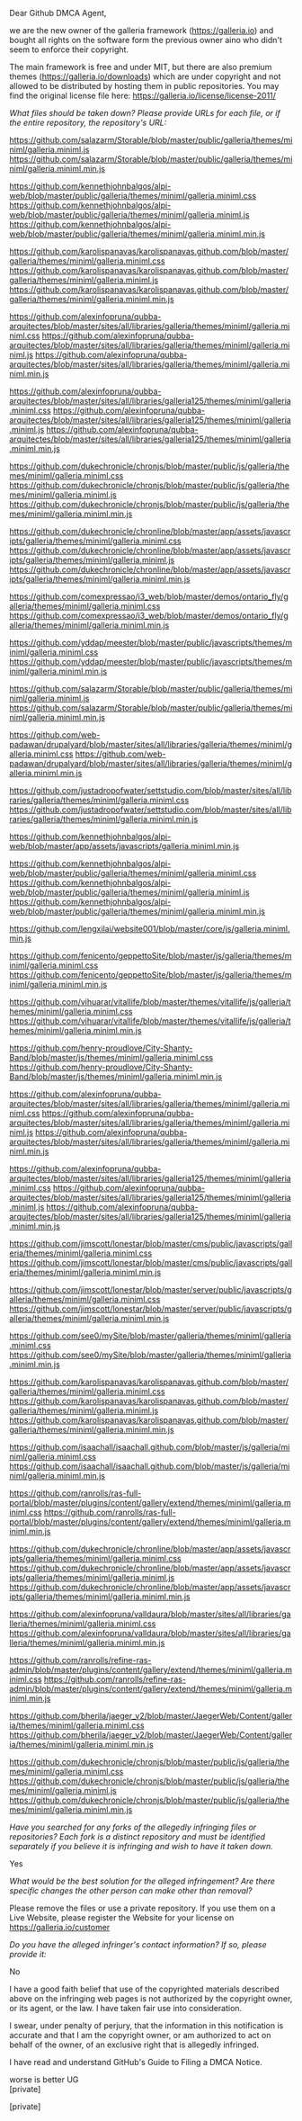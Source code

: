 Dear Github DMCA Agent,

we are the new owner of the galleria framework (https://galleria.io) and
bought all rights on the software form the previous owner aino who didn't
seem to enforce their copyright.

The main framework is free and under MIT, but there are also premium themes
(https://galleria.io/downloads) which are under copyright and not allowed
to be distributed by hosting them in public repositories. You may find the
original license file here: https://galleria.io/license/license-2011/

*What files should be taken down? Please provide URLs for each file, or if
the entire repository, the repository's URL:*

https://github.com/salazarm/Storable/blob/master/public/galleria/themes/miniml/galleria.miniml.js
https://github.com/salazarm/Storable/blob/master/public/galleria/themes/miniml/galleria.miniml.min.js

https://github.com/kennethjohnbalgos/alpi-web/blob/master/public/galleria/themes/miniml/galleria.miniml.css
https://github.com/kennethjohnbalgos/alpi-web/blob/master/public/galleria/themes/miniml/galleria.miniml.js
https://github.com/kennethjohnbalgos/alpi-web/blob/master/public/galleria/themes/miniml/galleria.miniml.min.js

https://github.com/karolispanavas/karolispanavas.github.com/blob/master/galleria/themes/miniml/galleria.miniml.css
https://github.com/karolispanavas/karolispanavas.github.com/blob/master/galleria/themes/miniml/galleria.miniml.js
https://github.com/karolispanavas/karolispanavas.github.com/blob/master/galleria/themes/miniml/galleria.miniml.min.js

https://github.com/alexinfopruna/qubba-arquitectes/blob/master/sites/all/libraries/galleria/themes/miniml/galleria.miniml.css
https://github.com/alexinfopruna/qubba-arquitectes/blob/master/sites/all/libraries/galleria/themes/miniml/galleria.miniml.js
https://github.com/alexinfopruna/qubba-arquitectes/blob/master/sites/all/libraries/galleria/themes/miniml/galleria.miniml.min.js

https://github.com/alexinfopruna/qubba-arquitectes/blob/master/sites/all/libraries/galleria125/themes/miniml/galleria.miniml.css
https://github.com/alexinfopruna/qubba-arquitectes/blob/master/sites/all/libraries/galleria125/themes/miniml/galleria.miniml.js
https://github.com/alexinfopruna/qubba-arquitectes/blob/master/sites/all/libraries/galleria125/themes/miniml/galleria.miniml.min.js

https://github.com/dukechronicle/chronjs/blob/master/public/js/galleria/themes/miniml/galleria.miniml.css
https://github.com/dukechronicle/chronjs/blob/master/public/js/galleria/themes/miniml/galleria.miniml.js
https://github.com/dukechronicle/chronjs/blob/master/public/js/galleria/themes/miniml/galleria.miniml.min.js

https://github.com/dukechronicle/chronline/blob/master/app/assets/javascripts/galleria/themes/miniml/galleria.miniml.css
https://github.com/dukechronicle/chronline/blob/master/app/assets/javascripts/galleria/themes/miniml/galleria.miniml.js
https://github.com/dukechronicle/chronline/blob/master/app/assets/javascripts/galleria/themes/miniml/galleria.miniml.min.js

https://github.com/comexpressao/i3_web/blob/master/demos/ontario_fly/galleria/themes/miniml/galleria.miniml.css
https://github.com/comexpressao/i3_web/blob/master/demos/ontario_fly/galleria/themes/miniml/galleria.miniml.min.js

https://github.com/yddap/meester/blob/master/public/javascripts/themes/miniml/galleria.miniml.css
https://github.com/yddap/meester/blob/master/public/javascripts/themes/miniml/galleria.miniml.min.js

https://github.com/salazarm/Storable/blob/master/public/galleria/themes/miniml/galleria.miniml.js
https://github.com/salazarm/Storable/blob/master/public/galleria/themes/miniml/galleria.miniml.min.js

https://github.com/web-padawan/drupalyard/blob/master/sites/all/libraries/galleria/themes/miniml/galleria.miniml.css
https://github.com/web-padawan/drupalyard/blob/master/sites/all/libraries/galleria/themes/miniml/galleria.miniml.min.js

https://github.com/justadropofwater/settstudio.com/blob/master/sites/all/libraries/galleria/themes/miniml/galleria.miniml.css
https://github.com/justadropofwater/settstudio.com/blob/master/sites/all/libraries/galleria/themes/miniml/galleria.miniml.min.js

https://github.com/kennethjohnbalgos/alpi-web/blob/master/app/assets/javascripts/galleria.miniml.min.js

https://github.com/kennethjohnbalgos/alpi-web/blob/master/public/galleria/themes/miniml/galleria.miniml.css
https://github.com/kennethjohnbalgos/alpi-web/blob/master/public/galleria/themes/miniml/galleria.miniml.js
https://github.com/kennethjohnbalgos/alpi-web/blob/master/public/galleria/themes/miniml/galleria.miniml.min.js

https://github.com/lengxilai/website001/blob/master/core/js/galleria.miniml.min.js

https://github.com/fenicento/geppettoSite/blob/master/js/galleria/themes/miniml/galleria.miniml.css
https://github.com/fenicento/geppettoSite/blob/master/js/galleria/themes/miniml/galleria.miniml.min.js

https://github.com/vihuarar/vitallife/blob/master/themes/vitallife/js/galleria/themes/miniml/galleria.miniml.css
https://github.com/vihuarar/vitallife/blob/master/themes/vitallife/js/galleria/themes/miniml/galleria.miniml.min.js

https://github.com/henry-proudlove/City-Shanty-Band/blob/master/js/themes/miniml/galleria.miniml.css
https://github.com/henry-proudlove/City-Shanty-Band/blob/master/js/themes/miniml/galleria.miniml.min.js

https://github.com/alexinfopruna/qubba-arquitectes/blob/master/sites/all/libraries/galleria/themes/miniml/galleria.miniml.css
https://github.com/alexinfopruna/qubba-arquitectes/blob/master/sites/all/libraries/galleria/themes/miniml/galleria.miniml.js
https://github.com/alexinfopruna/qubba-arquitectes/blob/master/sites/all/libraries/galleria/themes/miniml/galleria.miniml.min.js

https://github.com/alexinfopruna/qubba-arquitectes/blob/master/sites/all/libraries/galleria125/themes/miniml/galleria.miniml.css
https://github.com/alexinfopruna/qubba-arquitectes/blob/master/sites/all/libraries/galleria125/themes/miniml/galleria.miniml.js
https://github.com/alexinfopruna/qubba-arquitectes/blob/master/sites/all/libraries/galleria125/themes/miniml/galleria.miniml.min.js

https://github.com/jimscott/lonestar/blob/master/cms/public/javascripts/galleria/themes/miniml/galleria.miniml.css
https://github.com/jimscott/lonestar/blob/master/cms/public/javascripts/galleria/themes/miniml/galleria.miniml.min.js

https://github.com/jimscott/lonestar/blob/master/server/public/javascripts/galleria/themes/miniml/galleria.miniml.css
https://github.com/jimscott/lonestar/blob/master/server/public/javascripts/galleria/themes/miniml/galleria.miniml.min.js

https://github.com/see0/mySite/blob/master/galleria/themes/miniml/galleria.miniml.css
https://github.com/see0/mySite/blob/master/galleria/themes/miniml/galleria.miniml.min.js

https://github.com/karolispanavas/karolispanavas.github.com/blob/master/galleria/themes/miniml/galleria.miniml.css
https://github.com/karolispanavas/karolispanavas.github.com/blob/master/galleria/themes/miniml/galleria.miniml.js
https://github.com/karolispanavas/karolispanavas.github.com/blob/master/galleria/themes/miniml/galleria.miniml.min.js

https://github.com/isaachall/isaachall.github.com/blob/master/js/galleria/miniml/galleria.miniml.css
https://github.com/isaachall/isaachall.github.com/blob/master/js/galleria/miniml/galleria.miniml.min.js

https://github.com/ranrolls/ras-full-portal/blob/master/plugins/content/gallery/extend/themes/miniml/galleria.miniml.css
https://github.com/ranrolls/ras-full-portal/blob/master/plugins/content/gallery/extend/themes/miniml/galleria.miniml.min.js

https://github.com/dukechronicle/chronline/blob/master/app/assets/javascripts/galleria/themes/miniml/galleria.miniml.css
https://github.com/dukechronicle/chronline/blob/master/app/assets/javascripts/galleria/themes/miniml/galleria.miniml.js
https://github.com/dukechronicle/chronline/blob/master/app/assets/javascripts/galleria/themes/miniml/galleria.miniml.min.js

https://github.com/alexinfopruna/valldaura/blob/master/sites/all/libraries/galleria/themes/miniml/galleria.miniml.css
https://github.com/alexinfopruna/valldaura/blob/master/sites/all/libraries/galleria/themes/miniml/galleria.miniml.min.js

https://github.com/ranrolls/refine-ras-admin/blob/master/plugins/content/gallery/extend/themes/miniml/galleria.miniml.css
https://github.com/ranrolls/refine-ras-admin/blob/master/plugins/content/gallery/extend/themes/miniml/galleria.miniml.min.js

https://github.com/bherila/jaeger_v2/blob/master/JaegerWeb/Content/galleria/themes/miniml/galleria.miniml.css
https://github.com/bherila/jaeger_v2/blob/master/JaegerWeb/Content/galleria/themes/miniml/galleria.miniml.min.js

https://github.com/dukechronicle/chronjs/blob/master/public/js/galleria/themes/miniml/galleria.miniml.css
https://github.com/dukechronicle/chronjs/blob/master/public/js/galleria/themes/miniml/galleria.miniml.js
https://github.com/dukechronicle/chronjs/blob/master/public/js/galleria/themes/miniml/galleria.miniml.min.js

*Have you searched for any forks of the allegedly infringing files or
repositories? Each fork is a distinct repository and must be identified
separately if you believe it is infringing and wish to have it taken down.*

Yes

*What would be the best solution for the alleged infringement? Are there
specific changes the other person can make other than removal?*

Please remove the files or use a private repository. If you use them on a
Live Website, please register the Website for your license on
https://galleria.io/customer

*Do you have the alleged infringer's contact information? If so, please
provide it:*

No

I have a good faith belief that use of the copyrighted materials described
above on the infringing web pages is not authorized by the copyright owner,
or its agent, or the law. I have taken fair use into consideration.

I swear, under penalty of perjury, that the information in this
notification is accurate and that I am the copyright owner, or am
authorized to act on behalf of the owner, of an exclusive right that is
allegedly infringed.

I have read and understand GitHub's Guide to Filing a DMCA Notice.

worse is better UG  
[private]

[private]
